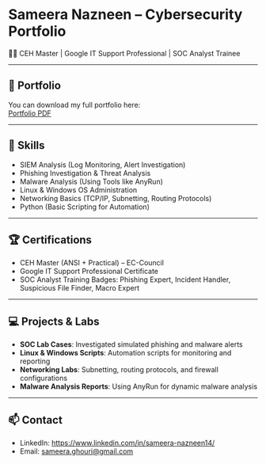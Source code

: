 # Sameera Nazneen – Cybersecurity Portfolio

👩‍💻 CEH Master | Google IT Support Professional | SOC Analyst Trainee

---

## 📄 Portfolio
You can download my full portfolio here:  
[Portfolio PDF](File-permissions-in-Linux-portfolio.docx)

---

## 🧠 Skills
- SIEM Analysis (Log Monitoring, Alert Investigation)  
- Phishing Investigation & Threat Analysis  
- Malware Analysis (Using Tools like AnyRun)  
- Linux & Windows OS Administration  
- Networking Basics (TCP/IP, Subnetting, Routing Protocols)  
- Python (Basic Scripting for Automation)

---

## 🏆 Certifications
- CEH Master (ANSI + Practical) – EC-Council  
- Google IT Support Professional Certificate  
- SOC Analyst Training Badges: Phishing Expert, Incident Handler, Suspicious File Finder, Macro Expert

---

## 💻 Projects & Labs
- **SOC Lab Cases**: Investigated simulated phishing and malware alerts  
- **Linux & Windows Scripts**: Automation scripts for monitoring and reporting  
- **Networking Labs**: Subnetting, routing protocols, and firewall configurations  
- **Malware Analysis Reports**: Using AnyRun for dynamic malware analysis  

---

## 📫 Contact
- LinkedIn: https://www.linkedin.com/in/sameera-nazneen14/
- Email: sameera.ghouri@gmail.com
  
